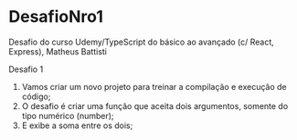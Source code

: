 # DesafioNro1
Desafio do curso Udemy/TypeScript do básico ao avançado (c/ React, Express), Matheus Battisti

Desafio 1
1. Vamos criar um novo projeto para treinar a compilação e execução de código;
2. O desafio é criar uma função que aceita dois argumentos, somente do tipo numérico (number);
3. E exibe a soma entre os dois;
